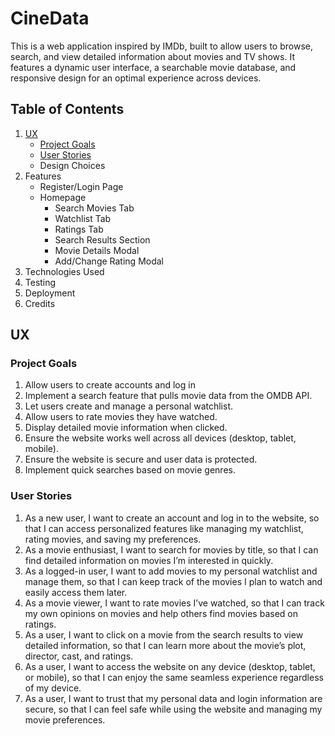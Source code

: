 # CineData

This is a web application inspired by IMDb, built to allow users to browse, search, and view detailed information about movies and TV shows. It features a dynamic user interface, a searchable movie database, and responsive design for an optimal experience across devices.

## Table of Contents
1. [UX](#ux)
   - [Project Goals](#project-goals)
   - [User Stories](#user-stories)
   - Design Choices
2. Features
   - Register/Login Page
   - Homepage
     - Search Movies Tab
     - Watchlist Tab
     - Ratings Tab
     - Search Results Section
     - Movie Details Modal
     - Add/Change Rating Modal
3. Technologies Used
4. Testing
5. Deployment
6. Credits

## UX
### Project Goals
1. Allow users to create accounts and log in
2. Implement a search feature that pulls movie data from the OMDB API.
3. Let users create and manage a personal watchlist.
4. Allow users to rate movies they have watched.
5. Display detailed movie information when clicked.
6. Ensure the website works well across all devices (desktop, tablet, mobile).
7. Ensure the website is secure and user data is protected.
8. Implement quick searches based on movie genres.
### User Stories
1. As a new user, I want to create an account and log in to the website, so that I can access personalized features like managing my watchlist, rating movies, and saving my preferences.
2. As a movie enthusiast, I want to search for movies by title, so that I can find detailed information on movies I’m interested in quickly.
3. As a logged-in user, I want to add movies to my personal watchlist and manage them, so that I can keep track of the movies I plan to watch and easily access them later.
4. As a movie viewer, I want to rate movies I’ve watched, so that I can track my own opinions on movies and help others find movies based on ratings.
5. As a user, I want to click on a movie from the search results to view detailed information, so that I can learn more about the movie’s plot, director, cast, and ratings.
6. As a user, I want to access the website on any device (desktop, tablet, or mobile), so that I can enjoy the same seamless experience regardless of my device.
7. As a user, I want to trust that my personal data and login information are secure, so that I can feel safe while using the website and managing my movie preferences.
